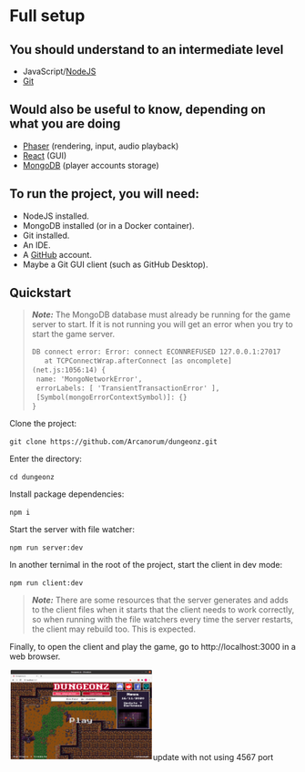 # Full setup

## You should understand to an intermediate level
- JavaScript/[NodeJS]((https://nodejs.org/en/download/) )
- [Git](https://git-scm.com/downloads)

## Would also be useful to know, depending on what you are doing
- [Phaser](https://phaser.io/) (rendering, input, audio playback)
- [React](https://reactjs.org/) (GUI)
- [MongoDB]((https://www.mongodb.com/download-center/community)) (player accounts storage)

## To run the project, you will need:
- NodeJS installed.
- MongoDB installed (or in a Docker container).
- Git installed.
- An IDE.
- A [GitHub](https://github.com/) account.
- Maybe a Git GUI client (such as GitHub Desktop).

## Quickstart

>***Note:*** The MongoDB database must already be running for the game server to start. If it is not running you will get an error when you try to start the game server.
>```
>DB connect error: Error: connect ECONNREFUSED 127.0.0.1:27017
>    at TCPConnectWrap.afterConnect [as oncomplete] (net.js:1056:14) {
>  name: 'MongoNetworkError',
>  errorLabels: [ 'TransientTransactionError' ],
>  [Symbol(mongoErrorContextSymbol)]: {}
>}
>```

Clone the project:

`git clone https://github.com/Arcanorum/dungeonz.git`

Enter the directory:

`cd dungeonz`

Install package dependencies:

`npm i`

Start the server with file watcher:

`npm run server:dev`

In another ternimal in the root of the project, start the client in dev mode:

`npm run client:dev`

>***Note:*** There are some resources that the server generates and adds to the client files when it starts that the client needs to work correctly, so when running with the file watchers every time the server restarts, the client may rebuild too. This is expected.

Finally, to open the client and play the game, go to http://localhost:3000 in a web browser.

<img src="client-loaded.png" width="50%"/>update with not using 4567 port